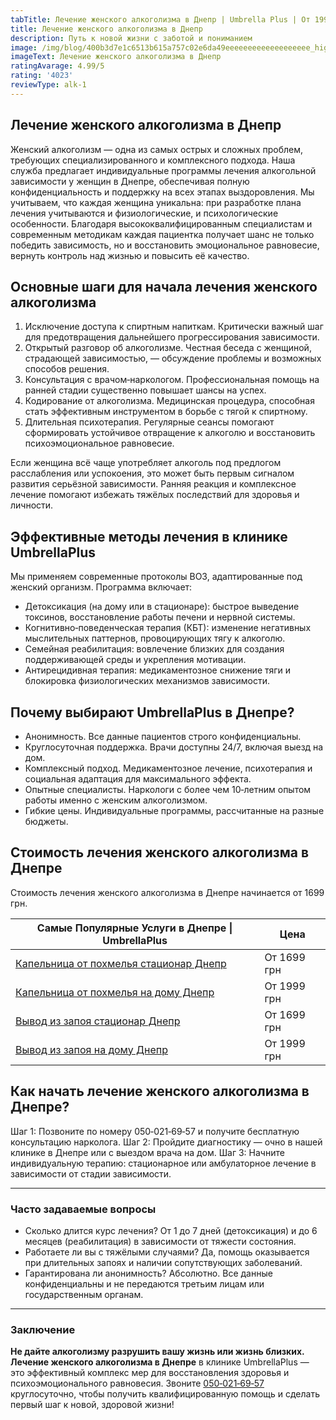 ```yaml
---
tabTitle: Лечение женского алкоголизма в Днепр | Umbrella Plus | От 1999 грн
title: Лечение женского алкоголизма в Днепр
description: Путь к новой жизни с заботой и пониманием
image: /img/blog/400b3d7e1c6513b615a757c02e6da49eeeeeeeeeeeeeeeeeee_high.jpg
imageText: Лечение женского алкоголизма в Днепр
ratingAvarage: 4.99/5
rating: '4023'
reviewType: alk-1
---
```


## Лечение женского алкоголизма в Днепр

Женский алкоголизм — одна из самых острых и сложных проблем, требующих специализированного и комплексного подхода. Наша служба предлагает индивидуальные программы лечения алкогольной зависимости у женщин в Днепре, обеспечивая полную конфиденциальность и поддержку на всех этапах выздоровления. Мы учитываем, что каждая женщина уникальна: при разработке плана лечения учитываются и физиологические, и психологические особенности. Благодаря высококвалифицированным специалистам и современным методикам каждая пациентка получает шанс не только победить зависимость, но и восстановить эмоциональное равновесие, вернуть контроль над жизнью и повысить её качество.

## Основные шаги для начала лечения женского алкоголизма

1. Исключение доступа к спиртным напиткам. Критически важный шаг для предотвращения дальнейшего прогрессирования зависимости.
2. Открытый разговор об алкоголизме. Честная беседа с женщиной, страдающей зависимостью, — обсуждение проблемы и возможных способов решения.
3. Консультация с врачом‑наркологом. Профессиональная помощь на ранней стадии существенно повышает шансы на успех.
4. Кодирование от алкоголизма. Медицинская процедура, способная стать эффективным инструментом в борьбе с тягой к спиртному.
5. Длительная психотерапия. Регулярные сеансы помогают сформировать устойчивое отвращение к алкоголю и восстановить психоэмоциональное равновесие.

Если женщина всё чаще употребляет алкоголь под предлогом расслабления или успокоения, это может быть первым сигналом развития серьёзной зависимости. Ранняя реакция и комплексное лечение помогают избежать тяжёлых последствий для здоровья и личности.

## Эффективные методы лечения в клинике UmbrellaPlus

Мы применяем современные протоколы ВОЗ, адаптированные под женский организм. Программа включает:

* Детоксикация (на дому или в стационаре): быстрое выведение токсинов, восстановление работы печени и нервной системы.
* Когнитивно‑поведенческая терапия (КБТ): изменение негативных мыслительных паттернов, провоцирующих тягу к алкоголю.
* Семейная реабилитация: вовлечение близких для создания поддерживающей среды и укрепления мотивации.
* Антирецидивная терапия: медикаментозное снижение тяги и блокировка физиологических механизмов зависимости.

## Почему выбирают UmbrellaPlus в Днепре?

* Анонимность. Все данные пациентов строго конфиденциальны.
* Круглосуточная поддержка. Врачи доступны 24/7, включая выезд на дом.
* Комплексный подход. Медикаментозное лечение, психотерапия и социальная адаптация для максимального эффекта.
* Опытные специалисты. Наркологи с более чем 10‑летним опытом работы именно с женским алкоголизмом.
* Гибкие цены. Индивидуальные программы, рассчитанные на разные бюджеты.

## Стоимость лечения женского алкоголизма в Днепре

Стоимость лечения женского алкоголизма в Днепре начинается от 1699 грн.

| Самые Популярные Услуги в Днепре \| UmbrellaPlus                                                                   | Цена        |
| ------------------------------------------------------------------------------------------------------------------ | ----------- |
| [Капельница от похмелья стационар Днепр](https://umbrella-plus.com.ua/dnepr/kapelnica_ot_alkogola_dnepr/)          | От 1699 грн |
| [Капельница от похмелья на дому Днепр](https://umbrella-plus.com.ua/dnepr/kapelnica_ot_alkogola_na-domy-v-dnepre/) | От 1999 грн |
| [Вывод из запоя стационар Днепр](https://umbrella-plus.com.ua/dnepr/vivod-iz-zapoia-dnepr/)                        | От 1699 грн |
| [Вывод из запоя на дому Днепр](https://umbrella-plus.com.ua/dnepr/vivod-iz-zapoia-na-domy-dnepr/)                  | От 1999 грн |

## Как начать лечение женского алкоголизма в Днепре?

Шаг 1: Позвоните по номеру 050‑021‑69‑57 и получите бесплатную консультацию нарколога.
Шаг 2: Пройдите диагностику — очно в нашей клинике в Днепре или с выездом врача на дом.
Шаг 3: Начните индивидуальную терапию: стационарное или амбулаторное лечение в зависимости от стадии зависимости.

***

### Часто задаваемые вопросы

* Сколько длится курс лечения?
  От 1 до 7 дней (детоксикация) и до 6 месяцев (реабилитация) в зависимости от тяжести состояния.
* Работаете ли вы с тяжёлыми случаями?
  Да, помощь оказывается при длительных запоях и наличии сопутствующих заболеваний.
* Гарантирована ли анонимность?
  Абсолютно. Все данные конфиденциальны и не передаются третьим лицам или государственным органам.

***

### Заключение

**Не дайте алкоголизму разрушить вашу жизнь или жизнь близких.** **Лечение женского алкоголизма в Днепре** в клинике UmbrellaPlus — это эффективный комплекс мер для восстановления здоровья и психоэмоционального равновесия. Звоните [050‑021‑69‑57](tel:0500216957) круглосуточно, чтобы получить квалифицированную помощь и сделать первый шаг к новой, здоровой жизни!
